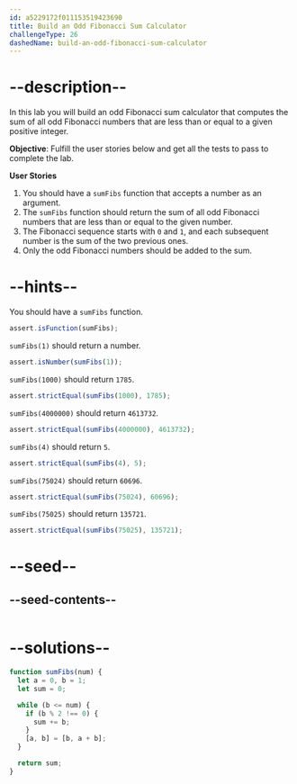 ```yaml
---
id: a5229172f011153519423690
title: Build an Odd Fibonacci Sum Calculator
challengeType: 26
dashedName: build-an-odd-fibonacci-sum-calculator
---
```


# --description--

In this lab you will build an odd Fibonacci sum calculator that computes the sum of all odd Fibonacci numbers that are less than or equal to a given positive integer.

**Objective**: Fulfill the user stories below and get all the tests to pass to complete the lab.

**User Stories**

1. You should have a `sumFibs` function that accepts a number as an argument.
1. The `sumFibs` function should return the sum of all odd Fibonacci numbers that are less than or equal to the given number.
1. The Fibonacci sequence starts with `0` and `1`, and each subsequent number is the sum of the two previous ones.
1. Only the odd Fibonacci numbers should be added to the sum.

# --hints--

You should have a `sumFibs` function.

```js
assert.isFunction(sumFibs);
```

`sumFibs(1)` should return a number.

```js
assert.isNumber(sumFibs(1));
```

`sumFibs(1000)` should return `1785`.

```js
assert.strictEqual(sumFibs(1000), 1785);
```

`sumFibs(4000000)` should return `4613732`.

```js
assert.strictEqual(sumFibs(4000000), 4613732);
```

`sumFibs(4)` should return `5`.

```js
assert.strictEqual(sumFibs(4), 5);
```

`sumFibs(75024)` should return `60696`.

```js
assert.strictEqual(sumFibs(75024), 60696);
```

`sumFibs(75025)` should return `135721`.

```js
assert.strictEqual(sumFibs(75025), 135721);
```

# --seed--

## --seed-contents--

```js

```

# --solutions--

```js
function sumFibs(num) {
  let a = 0, b = 1;
  let sum = 0;

  while (b <= num) {
    if (b % 2 !== 0) {
      sum += b;
    }
    [a, b] = [b, a + b];
  }

  return sum;
}
```
